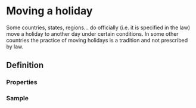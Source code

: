 # Moving a holiday
Some countries, states, regions... do officially (i.e. it is specified in the law) move a holiday to another day under certain conditions. In some other countries the practice of moving holidays is a tradition and not prescribed by law.

## Definition

### Properties

### Sample
